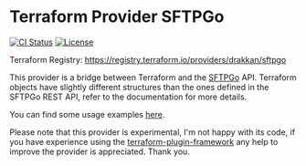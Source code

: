 # Terraform Provider SFTPGo

[![CI Status](https://github.com/drakkan/terraform-provider-sftpgo/workflows/CI/badge.svg?branch=main&event=push)](https://github.com/drakkan/terraform-provider-sftpgo/workflows/CI/badge.svg?branch=main&event=push)
[![License](https://img.shields.io/badge/License-Apache_2.0-blue.svg)](https://opensource.org/licenses/Apache-2.0)

Terraform Registry: https://registry.terraform.io/providers/drakkan/sftpgo

This provider is a bridge between Terraform and the [SFTPGo](https://github.com/drakkan/sftpgo) API.
Terraform objects have slightly different structures than the ones defined in the SFTPGo REST API, refer to the documentation for more details.

You can find some usage examples [here](./examples).

Please note that this provider is experimental, I'm not happy with its code, if you have experience using the [terraform-plugin-framework](https://github.com/hashicorp/terraform-plugin-framework) any help to improve the provider is appreciated. Thank you.
